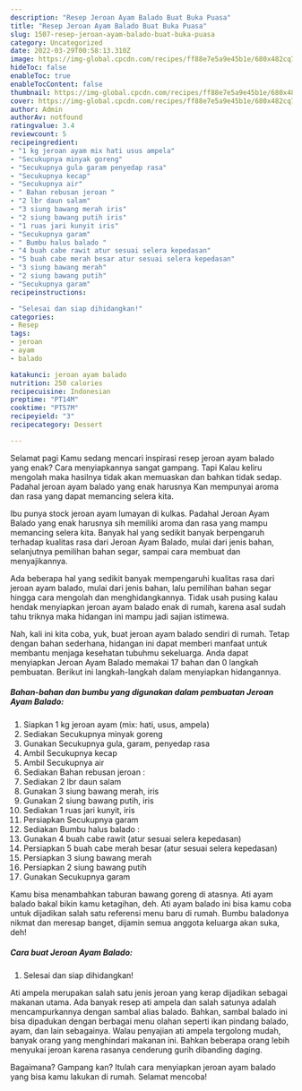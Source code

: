 ```yaml
---
description: "Resep Jeroan Ayam Balado Buat Buka Puasa"
title: "Resep Jeroan Ayam Balado Buat Buka Puasa"
slug: 1507-resep-jeroan-ayam-balado-buat-buka-puasa
category: Uncategorized
date: 2022-03-29T00:58:13.310Z
image: https://img-global.cpcdn.com/recipes/ff88e7e5a9e45b1e/680x482cq70/jeroan-ayam-balado-foto-resep-utama.jpg
hideToc: false
enableToc: true
enableTocContent: false
thumbnail: https://img-global.cpcdn.com/recipes/ff88e7e5a9e45b1e/680x482cq70/jeroan-ayam-balado-foto-resep-utama.jpg
cover: https://img-global.cpcdn.com/recipes/ff88e7e5a9e45b1e/680x482cq70/jeroan-ayam-balado-foto-resep-utama.jpg
author: Admin
authorAv: notfound
ratingvalue: 3.4
reviewcount: 5
recipeingredient:
- "1 kg jeroan ayam mix hati usus ampela"
- "Secukupnya minyak goreng"
- "Secukupnya gula garam penyedap rasa"
- "Secukupnya kecap"
- "Secukupnya air"
- " Bahan rebusan jeroan "
- "2 lbr daun salam"
- "3 siung bawang merah iris"
- "2 siung bawang putih iris"
- "1 ruas jari kunyit iris"
- "Secukupnya garam"
- " Bumbu halus balado "
- "4 buah cabe rawit atur sesuai selera kepedasan"
- "5 buah cabe merah besar atur sesuai selera kepedasan"
- "3 siung bawang merah"
- "2 siung bawang putih"
- "Secukupnya garam"
recipeinstructions:

- "Selesai dan siap dihidangkan!"
categories:
- Resep
tags:
- jeroan
- ayam
- balado

katakunci: jeroan ayam balado 
nutrition: 250 calories
recipecuisine: Indonesian
preptime: "PT14M"
cooktime: "PT57M"
recipeyield: "3"
recipecategory: Dessert

---
```



Selamat pagi Kamu sedang mencari inspirasi resep jeroan ayam balado yang enak? Cara menyiapkannya sangat gampang. Tapi Kalau keliru mengolah maka hasilnya tidak akan memuaskan dan bahkan tidak sedap. Padahal jeroan ayam balado yang enak harusnya Kan mempunyai aroma dan rasa yang dapat memancing selera kita.


Ibu punya stock jeroan ayam lumayan di kulkas. Padahal Jeroan Ayam Balado yang enak harusnya sih memiliki aroma dan rasa yang mampu memancing selera kita. Banyak hal yang sedikit banyak berpengaruh terhadap kualitas rasa dari Jeroan Ayam Balado, mulai dari jenis bahan, selanjutnya pemilihan bahan segar, sampai cara membuat dan menyajikannya.

Ada beberapa hal yang sedikit banyak mempengaruhi kualitas rasa dari jeroan ayam balado, mulai dari jenis bahan, lalu pemilihan bahan segar hingga cara mengolah dan menghidangkannya. Tidak usah pusing kalau hendak menyiapkan jeroan ayam balado enak di rumah, karena asal sudah tahu triknya maka hidangan ini mampu jadi sajian istimewa.


Nah, kali ini kita coba, yuk, buat jeroan ayam balado sendiri di rumah. Tetap dengan bahan sederhana, hidangan ini dapat memberi manfaat untuk membantu menjaga kesehatan tubuhmu sekeluarga. Anda dapat menyiapkan Jeroan Ayam Balado memakai 17 bahan dan 0 langkah pembuatan. Berikut ini langkah-langkah dalam menyiapkan hidangannya.

<!--inarticleads1-->

##### Bahan-bahan dan bumbu yang digunakan dalam pembuatan Jeroan Ayam Balado:

1. Siapkan 1 kg jeroan ayam (mix: hati, usus, ampela)
1. Sediakan Secukupnya minyak goreng
1. Gunakan Secukupnya gula, garam, penyedap rasa
1. Ambil Secukupnya kecap
1. Ambil Secukupnya air
1. Sediakan  Bahan rebusan jeroan :
1. Sediakan 2 lbr daun salam
1. Gunakan 3 siung bawang merah, iris
1. Gunakan 2 siung bawang putih, iris
1. Sediakan 1 ruas jari kunyit, iris
1. Persiapkan Secukupnya garam
1. Sediakan  Bumbu halus balado :
1. Gunakan 4 buah cabe rawit (atur sesuai selera kepedasan)
1. Persiapkan 5 buah cabe merah besar (atur sesuai selera kepedasan)
1. Persiapkan 3 siung bawang merah
1. Persiapkan 2 siung bawang putih
1. Gunakan Secukupnya garam


Kamu bisa menambahkan taburan bawang goreng di atasnya. Ati ayam balado bakal bikin kamu ketagihan, deh. Ati ayam balado ini bisa kamu coba untuk dijadikan salah satu referensi menu baru di rumah. Bumbu baladonya nikmat dan meresap banget, dijamin semua anggota keluarga akan suka, deh! 

<!--inarticleads2-->

##### Cara buat Jeroan Ayam Balado:


1. Selesai dan siap dihidangkan!

Ati ampela merupakan salah satu jenis jeroan yang kerap dijadikan sebagai makanan utama. Ada banyak resep ati ampela dan salah satunya adalah mencampurkannya dengan sambal alias balado. Bahkan, sambal balado ini bisa dipadukan dengan berbagai menu olahan seperti ikan pindang balado, ayam, dan lain sebagainya. Walau penyajian ati ampela tergolong mudah, banyak orang yang menghindari makanan ini. Bahkan beberapa orang lebih menyukai jeroan karena rasanya cenderung gurih dibanding daging. 

Bagaimana? Gampang kan? Itulah cara menyiapkan jeroan ayam balado yang bisa kamu lakukan di rumah. Selamat mencoba!
